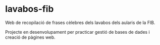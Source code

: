 # lavabos-fib
Web de recopilació de frases cèlebres dels lavabos dels aularis de la FIB.

Projecte en desenvolupament per practicar gestió de bases de dades i creació de pàgines web.
